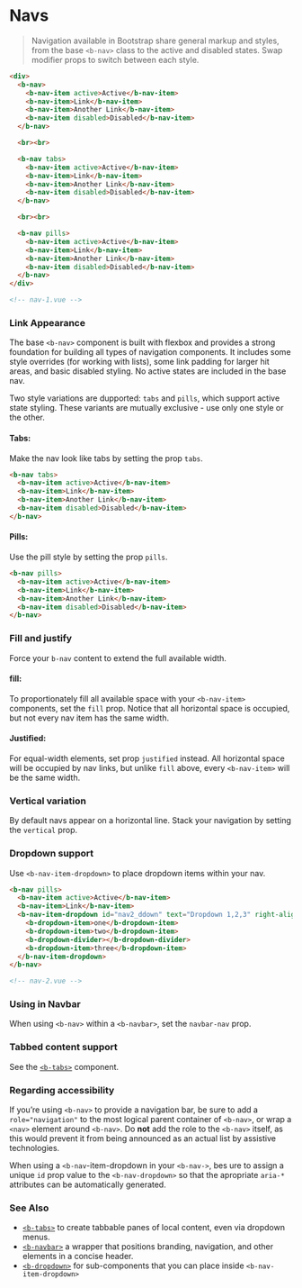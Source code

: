 # Navs

> Navigation available in Bootstrap share general markup and styles,
  from the base `<b-nav>` class to the active and disabled states.
  Swap modifier props to switch between each style.

```html
<div>
  <b-nav>
    <b-nav-item active>Active</b-nav-item>
    <b-nav-item>Link</b-nav-item>
    <b-nav-item>Another Link</b-nav-item>
    <b-nav-item disabled>Disabled</b-nav-item>
  </b-nav>

  <br><br>

  <b-nav tabs>
    <b-nav-item active>Active</b-nav-item>
    <b-nav-item>Link</b-nav-item>
    <b-nav-item>Another Link</b-nav-item>
    <b-nav-item disabled>Disabled</b-nav-item>
  </b-nav>

  <br><br>

  <b-nav pills>
    <b-nav-item active>Active</b-nav-item>
    <b-nav-item>Link</b-nav-item>
    <b-nav-item>Another Link</b-nav-item>
    <b-nav-item disabled>Disabled</b-nav-item>
  </b-nav>
</div>

<!-- nav-1.vue -->
```

### Link Appearance
The base `<b-nav>` component is built with flexbox and provides a strong
foundation for building all types of navigation components. It includes
some style overrides (for working with lists), some link padding for larger
hit areas, and basic disabled styling. No active states are included in the base nav.

Two style variations are dupported: `tabs` and `pills`, which support active state styling.
These variants are mutually exclusive - use only one style or the other.

#### Tabs:
Make the nav look like tabs by setting the prop `tabs`.

```html
<b-nav tabs>
  <b-nav-item active>Active</b-nav-item>
  <b-nav-item>Link</b-nav-item>
  <b-nav-item>Another Link</b-nav-item>
  <b-nav-item disabled>Disabled</b-nav-item>
</b-nav>
```

#### Pills:
Use the pill style by setting the prop `pills`.

```html
<b-nav pills>
  <b-nav-item active>Active</b-nav-item>
  <b-nav-item>Link</b-nav-item>
  <b-nav-item>Another Link</b-nav-item>
  <b-nav-item disabled>Disabled</b-nav-item>
</b-nav>
```

### Fill and justify
Force your `b-nav` content to extend the full available width.

#### fill:
To proportionately fill all available space with your `<b-nav-item>` components,
set the `fill` prop. Notice that all horizontal space is occupied, but not
every nav item has the same width.

#### Justified:
For equal-width elements, set prop `justified` instead. All horizontal space
will be occupied by nav links, but unlike `fill` above, every `<b-nav-item>`
will be the same width.

### Vertical variation
By default navs appear on a horizontal line. Stack your navigation by setting
the `vertical` prop.

### Dropdown support
Use `<b-nav-item-dropdown>` to place dropdown items within your nav.

```html
<b-nav pills>
  <b-nav-item active>Active</b-nav-item>
  <b-nav-item>Link</b-nav-item>
  <b-nav-item-dropdown id="nav2_ddown" text="Dropdown 1,2,3" right-alignment>
    <b-dropdown-item>one</b-dropdown-item>
    <b-dropdown-item>two</b-dropdown-item>
    <b-dropdown-divider></b-dropdown-divider>
    <b-dropdown-item>three</b-dropdown-item>
  </b-nav-item-dropdown>
</b-nav>

<!-- nav-2.vue -->
```

### Using in Navbar
When using `<b-nav>` within a `<b-navbar>`, set the `navbar-nav` prop.

### Tabbed content support
See the [`<b-tabs>`](./tabs) component.

### Regarding accessibility
If you’re using `<b-nav>` to provide a navigation bar, be sure to add a
`role="navigation"` to the most logical parent container of `<b-nav>`, or wrap
a `<nav>` element around `<b-nav>`. Do **not** add the role to the `<b-nav>` itself,
as this would prevent it from being announced as an actual list by assistive technologies.

When using a `<b-nav`-item-dropdown in your `<b-nav->`, bes ure to assign a unique `id`
prop value to the `<b-nav-dropdown>` so that the apropriate `aria-*` attributes can
be automatically generated.

### See Also
- [`<b-tabs>`](./tabs) to create tabbable panes of local content, even via dropdown menus.
- [`<b-navbar>`](./navbar) a wrapper that positions branding, navigation, and other elements in a concise header.
- [`<b-dropdown>`](./dropdown) for sub-components that you can place inside `<b-nav-item-dropdown>`
